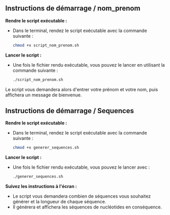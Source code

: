 ## Instructions de démarrage / nom_prenom

**Rendre le script exécutable :**
   - Dans le terminal, rendez le script exécutable avec la commande suivante :
     ```bash
     chmod +x script_nom_prenom.sh
     ```

**Lancer le script :**
   - Une fois le fichier rendu exécutable, vous pouvez le lancer en utilisant la commande suivante :
     ```bash
     ./script_nom_prenom.sh
     ```

Le script vous demandera alors d'entrer votre prénom et votre nom, puis affichera un message de bienvenue.


## Instructions de démarrage / Sequences

**Rendre le script exécutable :**
   - Dans le terminal, rendez le script exécutable avec la commande suivante :
     ```bash
     chmod +x generer_sequences.sh
     ```
**Lancer le script :**
   - Une fois le fichier rendu exécutable, vous pouvez le lancer avec :
     ```bash
     ./generer_sequences.sh
     ```
**Suivez les instructions à l'écran :**
   - Le script vous demandera combien de séquences vous souhaitez générer et la longueur de chaque séquence.
   - Il générera et affichera les séquences de nucléotides en conséquence.
